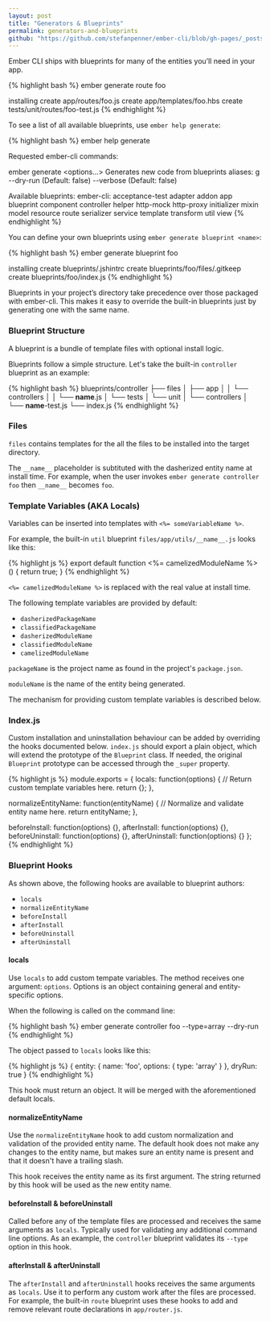 ```yaml
---
layout: post
title: "Generators & Blueprints"
permalink: generators-and-blueprints
github: "https://github.com/stefanpenner/ember-cli/blob/gh-pages/_posts/2013-04-08-generators-and-blueprints.md"
---
```


Ember CLI ships with blueprints for many of the entities you’ll
need in your app.

{% highlight bash %}
ember generate route foo

installing
  create app/routes/foo.js
  create app/templates/foo.hbs
  create tests/unit/routes/foo-test.js
{% endhighlight %}

To see a list of all available blueprints, use `ember help generate`:

{% highlight bash %}
ember help generate

Requested ember-cli commands:

ember generate <blueprint> <options...>
  Generates new code from blueprints
  aliases: g
  --dry-run (Default: false)
  --verbose (Default: false)

  Available blueprints:
    ember-cli:
      acceptance-test
      adapter
      addon
      app
      blueprint
      component
      controller
      helper
      http-mock
      http-proxy
      initializer
      mixin
      model
      resource
      route
      serializer
      service
      template
      transform
      util
      view
{% endhighlight %}

You can define your own blueprints using `ember generate blueprint <name>`:

{% highlight bash %}
ember generate blueprint foo

installing
  create blueprints/.jshintrc
  create blueprints/foo/files/.gitkeep
  create blueprints/foo/index.js
{% endhighlight %}

Blueprints in your project’s directory take precedence over those packaged
with ember-cli. This makes it easy to override the built-in blueprints
just by generating one with the same name.

### Blueprint Structure

A blueprint is a bundle of template files with optional install logic.

Blueprints follow a simple structure. Let's take the built-in
`controller` blueprint as an example:

{% highlight bash %}
blueprints/controller
├── files
│   ├── app
│   │   └── controllers
│   │       └── __name__.js
│   └── tests
│       └── unit
│           └── controllers
│               └── __name__-test.js
└── index.js
{% endhighlight %}

### Files

`files` contains templates for the all the files to be
installed into the target directory.

The `__name__` placeholder is subtituted with the dasherized
entity name at install time. For example, when the user
invokes `ember generate controller foo` then `__name__` becomes
`foo`.

### Template Variables (AKA Locals)

Variables can be inserted into templates with
`<%= someVariableName %>`.

For example, the built-in `util` blueprint
`files/app/utils/__name__.js` looks like this:

{% highlight js %}
export default function <%= camelizedModuleName %>() {
  return true;
}
{% endhighlight %}

`<%= camelizedModuleName %>` is replaced with the real
value at install time.

The following template variables are provided by default:

- `dasherizedPackageName`
- `classifiedPackageName`
- `dasherizedModuleName`
- `classifiedModuleName`
- `camelizedModuleName`

`packageName` is the project name as found in the project's
`package.json`.

`moduleName` is the name of the entity being generated.

The mechanism for providing custom template variables is
described below.

### Index.js

Custom installation and uninstallation behaviour can be added
by overriding the hooks documented below. `index.js` should
export a plain object, which will extend the prototype of the
`Blueprint` class. If needed, the original `Blueprint` prototype
can be accessed through the `_super` property.

{% highlight js %}
module.exports = {
  locals: function(options) {
    // Return custom template variables here.
    return {};
  },

  normalizeEntityName: function(entityName) {
    // Normalize and validate entity name here.
    return entityName;
  },

  beforeInstall: function(options) {},
  afterInstall: function(options) {},
  beforeUninstall: function(options) {},
  afterUninstall: function(options) {}
};
{% endhighlight %}


### Blueprint Hooks

As shown above, the following hooks are available to
blueprint authors:

- `locals`
- `normalizeEntityName`
- `beforeInstall`
- `afterInstall`
- `beforeUninstall`
- `afterUninstall`

#### locals

Use `locals` to add custom tempate variables. The method
receives one argument: `options`. Options is an object
containing general and entity-specific options.

When the following is called on the command line:

{% highlight bash %}
ember generate controller foo --type=array --dry-run
{% endhighlight %}

The object passed to `locals` looks like this:

{% highlight js %}
{
  entity: {
    name: 'foo',
    options: {
      type: 'array'
    }
  },
  dryRun: true
}
{% endhighlight %}

This hook must return an object. It will be merged with the
aforementioned default locals.

#### normalizeEntityName

Use the `normalizeEntityName` hook to add custom normalization and
validation of the provided entity name. The default hook does not
make any changes to the entity name, but makes sure an entity name
is present and that it doesn't have a trailing slash.

This hook receives the entity name as its first argument. The string
returned by this hook will be used as the new entity name.

#### beforeInstall & beforeUninstall

Called before any of the template files are processed and receives
the same arguments as `locals`. Typically used for validating any
additional command line options. As an example, the `controller`
blueprint validates its `--type` option in this hook.

#### afterInstall & afterUninstall

The `afterInstall` and `afterUninstall` hooks receives the same
arguments as `locals`. Use it to perform any custom work after the
files are processed. For example, the built-in `route` blueprint
uses these hooks to add and remove relevant route declarations in
`app/router.js`.
